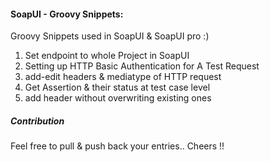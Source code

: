 #### SoapUI - Groovy Snippets:

Groovy Snippets used in SoapUI & SoapUI pro :)

1. Set endpoint to whole Project in SoapUI
2. Setting up HTTP Basic Authentication for A Test Request
3. add-edit headers & mediatype of HTTP request
4. Get Assertion & their status at test case level
5. add header without overwriting existing ones



##### Contribution
Feel free to pull & push back your entries.. Cheers !!
